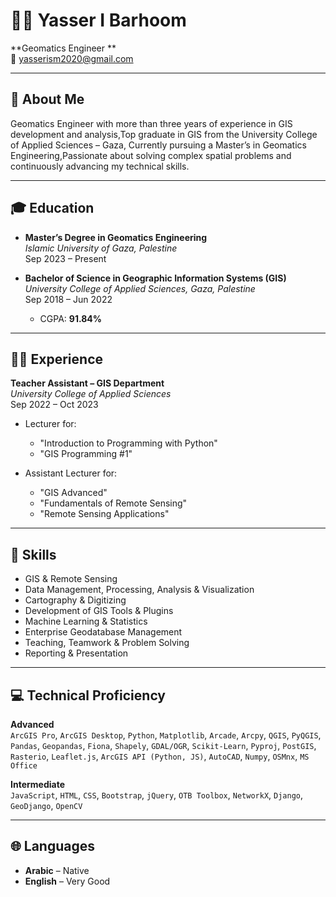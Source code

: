 # 👨‍💼 Yasser I Barhoom
**Geomatics Engineer **  
📧 yasserism2020@gmail.com  

---

## 🧭 About Me

Geomatics Engineer  with more than three years of experience in GIS development and analysis,Top graduate in GIS from the University College of Applied Sciences – Gaza, Currently pursuing a Master’s in Geomatics Engineering,Passionate about solving complex spatial problems and continuously advancing my technical skills.

---

## 🎓 Education

- **Master’s Degree in Geomatics Engineering**  
  *Islamic University of Gaza, Palestine*  
  Sep 2023 – Present

- **Bachelor of Science in Geographic Information Systems (GIS)**  
  *University College of Applied Sciences, Gaza, Palestine*  
  Sep 2018 – Jun 2022  
  - CGPA: **91.84%**  

---

## 👨‍🏫 Experience

**Teacher Assistant – GIS Department**  
*University College of Applied Sciences*  
Sep 2022 – Oct 2023

- Lecturer for:  
  - "Introduction to Programming with Python"  
  - "GIS Programming #1"

- Assistant Lecturer for:  
  - "GIS Advanced"  
  - "Fundamentals of Remote Sensing"  
  - "Remote Sensing Applications"

---

## 🧠 Skills

- GIS & Remote Sensing  
- Data Management, Processing, Analysis & Visualization  
- Cartography & Digitizing  
- Development of GIS Tools & Plugins  
- Machine Learning & Statistics  
- Enterprise Geodatabase Management  
- Teaching, Teamwork & Problem Solving  
- Reporting & Presentation

---

## 💻 Technical Proficiency

**Advanced**  
`ArcGIS Pro`, `ArcGIS Desktop`, `Python`, `Matplotlib`, `Arcade`, `Arcpy`, `QGIS`, `PyQGIS`, `Pandas`, `Geopandas`, `Fiona`, `Shapely`, `GDAL/OGR`, `Scikit-Learn`, `Pyproj`, `PostGIS`, `Rasterio`, `Leaflet.js`, `ArcGIS API (Python, JS)`, `AutoCAD`, `Numpy`, `OSMnx`, `MS Office`

**Intermediate**  
`JavaScript`, `HTML`, `CSS`, `Bootstrap`, `jQuery`, `OTB Toolbox`, `NetworkX`, `Django`, `GeoDjango`, `OpenCV`

---

## 🌐 Languages

- **Arabic** – Native  
- **English** – Very Good  
